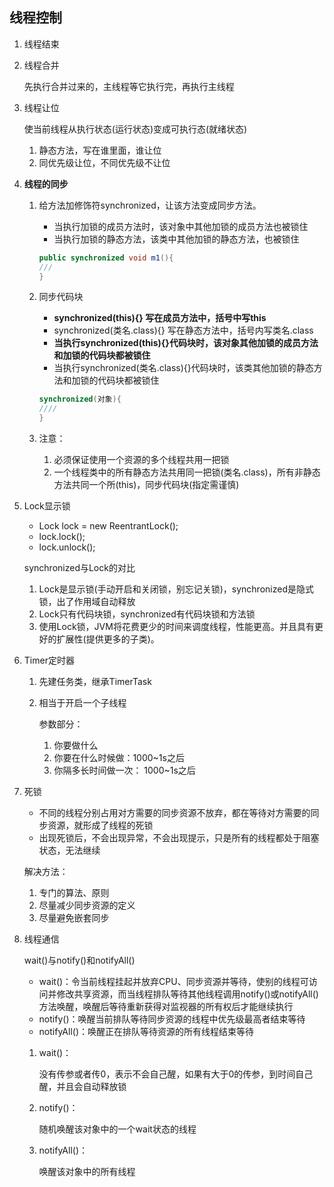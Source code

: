 ## 线程控制

1. 线程结束

2. 线程合并

   先执行合并过来的，主线程等它执行完，再执行主线程

3. 线程让位

   使当前线程从执行状态(运行状态)变成可执行态(就绪状态)

   1. 静态方法，写在谁里面，谁让位
   2. 同优先级让位，不同优先级不让位

4. **线程的同步**

   1. 给方法加修饰符synchronized，让该方法变成同步方法。

      - 当执行加锁的成员方法时，该对象中其他加锁的成员方法也被锁住
      - 当执行加锁的静态方法，该类中其他加锁的静态方法，也被锁住

      ```java
      public synchronized void m1(){
      ///
      }
      ```

      

   2. 同步代码块

      -  **synchronized(this){} 写在成员方法中，括号中写this**
      - synchronized(类名.class){} 写在静态方法中，括号内写类名.class
      - **当执行synchronized(this){}代码块时，该对象其他加锁的成员方法和加锁的代码块都被锁住**
      - 当执行synchronized(类名.class){}代码块时，该类其他加锁的静态方法和加锁的代码块都被锁住

      ```java
      synchronized(对象){
      ////
      }
      ```

   3. 注意：

      1. 必须保证使用一个资源的多个线程共用一把锁
      2. 一个线程类中的所有静态方法共用同一把锁(类名.class)，所有非静态方法共同一个所(this)，同步代码块(指定需谨慎)

5. Lock显示锁

   - Lock lock = new ReentrantLock();
   - lock.lock();
   - lock.unlock();

    synchronized与Lock的对比

   1. Lock是显示锁(手动开启和关闭锁，别忘记关锁)，synchronized是隐式锁，出了作用域自动释放
   2. Lock只有代码块锁，synchronized有代码块锁和方法锁
   3. 使用Lock锁，JVM将花费更少的时间来调度线程，性能更高。并且具有更好的扩展性(提供更多的子类)。

6. Timer定时器

   1. 先建任务类，继承TimerTask

   2. 相当于开启一个子线程

      参数部分：

      1. 你要做什么
      2. 你要在什么时候做：1000~1s之后
      3. 你隔多长时间做一次： 1000~1s之后

7. 死锁

   - 不同的线程分别占用对方需要的同步资源不放弃，都在等待对方需要的同步资源，就形成了线程的死锁
   - 出现死锁后，不会出现异常，不会出现提示，只是所有的线程都处于阻塞状态，无法继续

   解决方法：

   1. 专门的算法、原则
   2. 尽量减少同步资源的定义
   3. 尽量避免嵌套同步

8. 线程通信

   wait()与notify()和notifyAll()

   - wait()：令当前线程挂起并放弃CPU、同步资源并等待，使别的线程可访问并修改共享资源，而当线程排队等待其他线程调用notify()或notifyAll()方法唤醒，唤醒后等待重新获得对监视器的所有权后才能继续执行
   - notify()：唤醒当前排队等待同步资源的线程中优先级最高者结束等待
   - notifyAll()：唤醒正在排队等待资源的所有线程结束等待

   1. wait()：

      没有传参或者传0，表示不会自己醒，如果有大于0的传参，到时间自己醒，并且会自动释放锁

   2. notify()：

      随机唤醒该对象中的一个wait状态的线程

   3. notifyAll()：

      唤醒该对象中的所有线程


